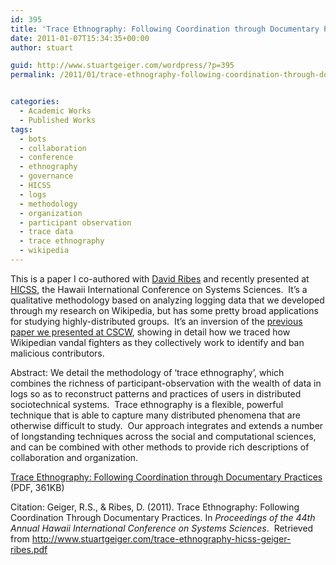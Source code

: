 ```yaml
---
id: 395
title: 'Trace Ethnography: Following Coordination through Documentary Practices'
date: 2011-01-07T15:34:35+00:00
author: stuart

guid: http://www.stuartgeiger.com/wordpress/?p=395
permalink: /2011/01/trace-ethnography-following-coordination-through-documentary-practices/


categories:
  - Academic Works
  - Published Works
tags:
  - bots
  - collaboration
  - conference
  - ethnography
  - governance
  - HICSS
  - logs
  - methodology
  - organization
  - participant observation
  - trace data
  - trace ethnography
  - wikipedia
---
```

This is a paper I co-authored with [David Ribes](http://www.davidribes.com) and recently presented at <a href="http://www.hicss.hawaii.edu" target="_blank">HICSS</a>, the Hawaii International Conference on Systems Sciences.  It&#8217;s a qualitative methodology based on analyzing logging data that we developed through my research on Wikipedia, but has some pretty broad applications for studying highly-distributed groups.  It&#8217;s an inversion of the [previous paper we presented at CSCW](http://www.stuartgeiger.com/wordpress/academic-works/2009/10/28/the-work-of-sustaining-order-in-wikipedia-the-banning-of-a-vandal/), showing in detail how we traced how Wikipedian vandal fighters as they collectively work to identify and ban malicious contributors.

Abstract: We detail the methodology of ‘trace ethnography’, which combines the richness of participant-observation with the wealth of data in logs so as to reconstruct patterns and practices of users in distributed sociotechnical systems.  Trace ethnography is a flexible, powerful technique that is able to capture many distributed phenomena that are otherwise difficult to study.  Our approach integrates and extends a number of longstanding techniques across the social and computational sciences, and can be combined with other methods to provide rich descriptions of collaboration and organization.

<a href="http://www.stuartgeiger.com/trace-ethnography-hicss-geiger-ribes.pdf" target="_blank">Trace Ethnography: Following Coordination through Documentary Practices</a> (PDF, 361KB)

Citation: Geiger, R.S., & Ribes, D. (2011). Trace Ethnography: Following Coordination Through Documentary Practices. In _Proceedings of the 44th Annual Hawaii International Conference on Systems Sciences_.  Retrieved from http://www.stuartgeiger.com/trace-ethnography-hicss-geiger-ribes.pdf